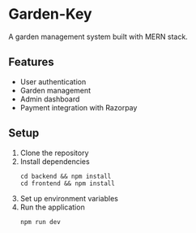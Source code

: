 # Garden-Key

A garden management system built with MERN stack.

## Features
- User authentication
- Garden management
- Admin dashboard
- Payment integration with Razorpay

## Setup
1. Clone the repository
2. Install dependencies
   ```
   cd backend && npm install
   cd frontend && npm install
   ```
3. Set up environment variables
4. Run the application
   ```
   npm run dev
   ```

